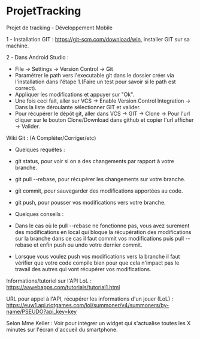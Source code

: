 # ProjetTracking
Projet de tracking - Développement Mobile

1 - Installation GIT : https://git-scm.com/download/win, installer GIT sur sa machine.

2 - Dans Android Studio : 
- File -> Settings -> Version Control -> Git
- Paramétrer le path vers l'executable git dans le dossier créer via l'installation dans l'étape 1.(Faire un test pour savoir si le path est correct).
- Appliquer les modifications et appuyer sur "Ok".
- Une fois ceci fait, aller sur VCS -> Enable Version Control Integration -> Dans la liste déroulante sélectionner GIT et valider.
- Pour récupérer le dépôt git, aller dans VCS -> GIT -> Clone -> Pour l'url cliquer sur le bouton Clone/Download dans github et copier l'url afficher -> Valider.

Wiki Git : (A Compléter/Corriger/etc)

  - Quelques requêtes : 
  
  -  git status, pour voir si on a des changements par rapport à votre branche.
  -  git pull --rebase, pour récupérer les changements sur votre branche.
  -  git commit, pour sauvegarder des modifications apportées au code.
  -  git push, pour pousser vos modifications vers votre branche.
  
  - Quelques conseils : 
  
  -  Dans le cas où le pull --rebase ne fonctionne pas, vous avez surement des modifications en local qui bloque la                              récupération des modifications sur la branche dans ce cas il faut commit vos modifications puis pull --rebase                              et enfin push ou undo votre dernier commit.
  -  Lorsque vous voulez push vos modifications vers la branche il faut vérifier que votre code compile bien pour que                            cela n'impact pas le travail des autres qui vont récupérer vos modifications.
                          
Informations/tutoriel sur l'API LoL :
https://aawebapps.com/tutorials/tutorial1.html

URL pour appel à l'API, récupérer les informations d'un jouer (LoL) : 
https://euw1.api.riotgames.com/lol/summoner/v4/summoners/by-name/PSEUDO?api_key=key

Selon Mme Keller : Voir pour intégrer un widget qui s'actualise toutes les X minutes sur l'écran d'accueil du smartphone.
